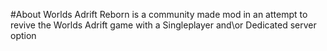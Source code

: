#About
Worlds Adrift Reborn is a community made mod in an attempt to revive the Worlds Adrift game with a Singleplayer and\or Dedicated server option
